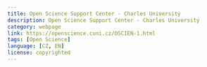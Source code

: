 ```yaml
---
title: Open Science Support Center - Charles University
description: Open Science Support Center - Charles University
category: webpage
link: https://openscience.cuni.cz/OSCIEN-1.html
tags: [Open Science]
language: [CZ, EN]
license: copyrighted
---
```

